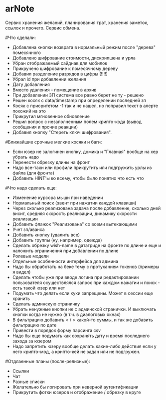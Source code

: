 
# arNote
Сервис хранения желаний, планирования трат, хранения заметок, ссылок и прочего. Сервис обмена.


#Что сделали:

* Добавлена кнопки возврата в нормальный режим после "дерева" помесячного
* Добавлено шифрование стоимости, дискрипшена и урла
* Убран отображаемый сайднав для мобилок
* Прикручено шифрование к помесячному дереву
* Добавил разделение разрядов в цифры (!!!!)
* Убрал id при добавлении желания
* Дату добавления
* Вместо удаления - помещение в архив
* При добавлении ЗП система все равно берет не ту - решено
* Решен косяк c data/timestamp при определении последней зп
* Косяк с приоритетом -1 так и не нашел, но поправил текст в алерте похожий на это
* Прикрутил мгновенное обновление
* Решил вопрос с незаполненным полем крипто-кода (вывод сообщения и прочие реакции)
* Добавил кнопку "Стереть ключ шифрования".


#Ближайшие срочные мелкие косяки и баги:

* Если юзер не залогинен кнопку, домика и "Главная" вообще на хер убрать надо
* Перенести обрезку длины на фронт
* Надо все-таки или профили прикрутить или подгружить урлы из файла (для фронта)
* Добавить HINT'ы ко всему, чтобы было понятно что есть что



#Что надо сделать еще:

* Изменение курсора мыши при наведении
* Нормальный поиск (эвент при нажатии каждой клавиши)
* Через сколько реализована задача после добавление, сколько дней висит, средняя скорость реализации, динамику скорости реализации
* Добавить флажок "Реализована" со всеми вытекающими
* Учет зп/аванса
* Добавить кнопку (удалить все)
* Добавить группы (ну, например, одежда)
* Сделать обрезку wish-name в датагриде на фронте по длине и еще и наложить ограничения при добавлении по длине
* Ролевые модели
* Отдельные особенности интерфейса для админа
* Надо бы обработать на беке тему с протуханием токенов (примеры я видел)
* Сделать чтобы уже при вводе логина при редактировании пользователя осуществлялся запрос при каждом нажатии и поиск - есть такой юзер или нет
* Подумать что делать если куки запрещены. Может в сессии еще хранить
* Сделать админскую страничку
* Убрать ненужные кнопки не с админской странички. И выключать кнопки когда не нужно (в т.ч. в диалоговых окнах)
* В фильтрацию добавить < / > какой-то суммы, и так же добавить фильтрацию по дате
* Привести в порядок форму парсинга csv
* Надо бы еще подумать как сохранять дату и время последнего захода за юзером
* Надо запретить юзеру вообще делать какие-либо действия если у него крипто-мод, а крипто-кей не задан или не подгружен.

#Отдлаенные планы (после-релизные):

* Ссылки
* Чат
* Разные списки
* Желательно бы логировать при неверной аутентификации
* Прикрутить фотки юзеров и отображение / обрезку в круге




 
